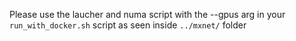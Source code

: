 Please use the laucher and numa script with the --gpus arg in your `run_with_docker.sh` script as seen inside `../mxnet/` folder
